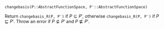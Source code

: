 ```
changebasis(P::AbstractFunctionSpace, P′::AbstractFunctionSpace)
```

Return `changebasis_R(P, P′)` if $P ⊆ P′$, otherwise `changebasis_R(P, P′)` if $P ⊑ P′$. Throw an error if $P ⊈ P′$ and $P ⋢ P′$.
